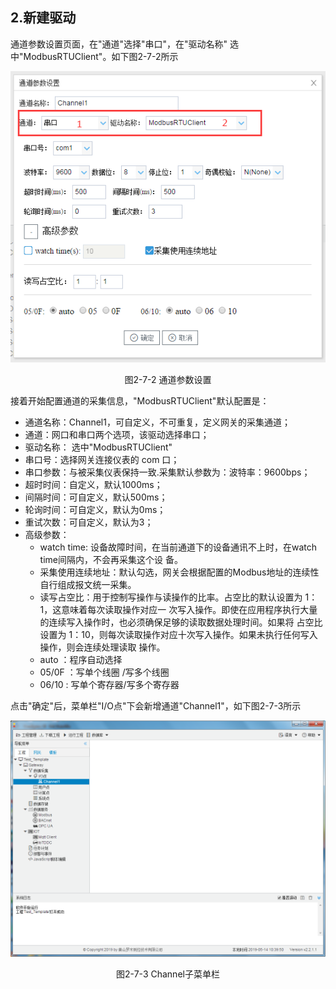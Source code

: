 ## 2.新建驱动

通道参数设置页面，在"通道"选择"串口"，在"驱动名称" 选中"ModbusRTUClient"。如下图2-7-2所示

![](assets/默认采集信息.png)

<center>  图2-7-2 通道参数设置</center>

接着开始配置通道的采集信息，"ModbusRTUClient"默认配置是：

- 通道名称：Channel1，可自定义，不可重复，定义网关的采集通道；
- 通道：网口和串口两个选项，该驱动选择串口；
- 驱动名称： 选中"ModbusRTUClient"
- 串口号：选择网关连接仪表的 com 口；
- 串口参数：与被采集仪表保持一致.采集默认参数为：波特率：9600bps；
- 超时时间：自定义，默认1000ms；
- 间隔时间：可自定义，默认500ms；
- 轮询时间：可自定义，默认为0ms；
- 重试次数：可自定义，默认为3；
- 高级参数：
  - watch time: 设备故障时间，在当前通道下的设备通讯不上时，在watch time间隔内，不会再采集这个设 备。
  - 采集使用连续地址：默认勾选，网关会根据配置的Modbus地址的连续性自行组成报文统一采集。
  - 读写占空比：用于控制写操作与读操作的比率。占空比的默认设置为 1：1，这意味着每次读取操作对应一 次写入操作。即使在应用程序执行大量的连续写入操作时，也必须确保足够的读取数据处理时间。如果将 占空比设置为 1：10，则每次读取操作对应十次写入操作。如果未执行任何写入操作，则会连续处理读取 操作。
  - auto    ：程序自动选择
  - 05/0F  ：写单个线圈 /写多个线圈      
  - 06/10   : 写单个寄存器/写多个寄存器

点击"确定"后，菜单栏"I/O点"下会新增通道"Channel1"，如下图2-7-3所示

![](../../assets/通道创建完成.png)

<center> 图2-7-3 Channel子菜单栏</center>


